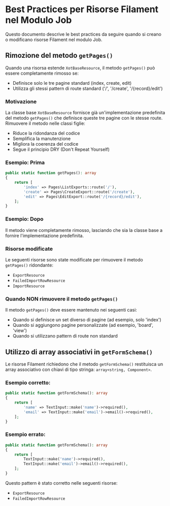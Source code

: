 # Best Practices per Risorse Filament nel Modulo Job

Questo documento descrive le best practices da seguire quando si creano o modificano risorse Filament nel modulo Job.

## Rimozione del metodo `getPages()`

Quando una risorsa estende `XotBaseResource`, il metodo `getPages()` può essere completamente rimosso se:
- Definisce solo le tre pagine standard (index, create, edit)
- Utilizza gli stessi pattern di route standard ('/', '/create', '/{record}/edit')

### Motivazione

La classe base `XotBaseResource` fornisce già un'implementazione predefinita del metodo `getPages()` che definisce queste tre pagine con le stesse route. Rimuovere il metodo nelle classi figlie:
- Riduce la ridondanza del codice
- Semplifica la manutenzione
- Migliora la coerenza del codice
- Segue il principio DRY (Don't Repeat Yourself)

### Esempio: Prima

```php
public static function getPages(): array
{
    return [
        'index' => Pages\ListExports::route('/'),
        'create' => Pages\CreateExport::route('/create'),
        'edit' => Pages\EditExport::route('/{record}/edit'),
    ];
}
```

### Esempio: Dopo

Il metodo viene completamente rimosso, lasciando che sia la classe base a fornire l'implementazione predefinita.

### Risorse modificate

Le seguenti risorse sono state modificate per rimuovere il metodo `getPages()` ridondante:
- `ExportResource`
- `FailedImportRowResource`
- `ImportResource`

### Quando NON rimuovere il metodo `getPages()`

Il metodo `getPages()` deve essere mantenuto nei seguenti casi:
- Quando si definisce un set diverso di pagine (ad esempio, solo 'index')
- Quando si aggiungono pagine personalizzate (ad esempio, 'board', 'view')
- Quando si utilizzano pattern di route non standard

## Utilizzo di array associativi in `getFormSchema()`

Le risorse Filament richiedono che il metodo `getFormSchema()` restituisca un array associativo con chiavi di tipo stringa: `array<string, Component>`.

### Esempio corretto:

```php
public static function getFormSchema(): array
{
    return [
        'name' => TextInput::make('name')->required(),
        'email' => TextInput::make('email')->email()->required(),
    ];
}
```

### Esempio errato:

```php
public static function getFormSchema(): array
{
    return [
        TextInput::make('name')->required(),
        TextInput::make('email')->email()->required(),
    ];
}
```

Questo pattern è stato corretto nelle seguenti risorse:
- `ExportResource`
- `FailedImportRowResource` 